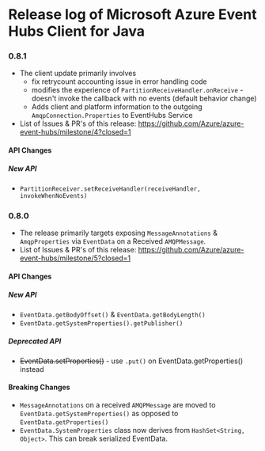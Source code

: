 # Release log of Microsoft Azure Event Hubs Client for Java

### 0.8.1

* The client update primarily involves
	- fix retrycount accounting issue in error handling code
	- modifies the experience of `PartitionReceiveHandler.onReceive` - doesn't invoke the callback with no events (default behavior change)
	- Adds client and platform information to the outgoing `AmqpConnection.Properties` to EventHubs Service
* List of Issues & PR's of this release: https://github.com/Azure/azure-event-hubs/milestone/4?closed=1

#### API Changes
##### New API
* `PartitionReceiver.setReceiveHandler(receiveHandler, invokeWhenNoEvents)`

### 0.8.0

* The release primarily targets exposing `MessageAnnotations` & `AmqpProperties` via `EventData` on a Received `AMQPMessage`.
* List of Issues & PR's of this release: https://github.com/Azure/azure-event-hubs/milestone/5?closed=1

#### API Changes
##### New API
* `EventData.getBodyOffset()` & `EventData.getBodyLength()`
* `EventData.getSystemProperties().getPublisher()`

##### Deprecated API
* ~~EventData.setProperties()~~ - use `.put()` on EventData.getProperties() instead

#### Breaking Changes
* `MessageAnnotations` on a received `AMQPMessage` are moved to `EventData.getSystemProperties()` as opposed to `EventData.getProperties()`
* `EventData.SystemProperties` class now derives from `HashSet<String, Object>`. This can break serialized EventData.